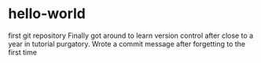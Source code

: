 # hello-world
first git repository
Finally got around to learn version control after close to a year in tutorial purgatory.
Wrote a commit message after forgetting to the first time
